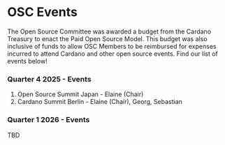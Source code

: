 # OSC Events

The Open Source Committee was awarded a budget from the Cardano Treasury to enact the Paid Open Source Model. This budget was also inclusive of funds to allow OSC Members to be reimbursed for expenses incurred to attend Cardano and other open source events. Find our list of events below!&#x20;



### Quarter 4 2025 - Events

1. Open Source Summit Japan - Elaine (Chair)
2. Cardano Summit Berlin - Elaine (Chair), Georg, Sebastian



### Quarter 1 2026 - Events

TBD
